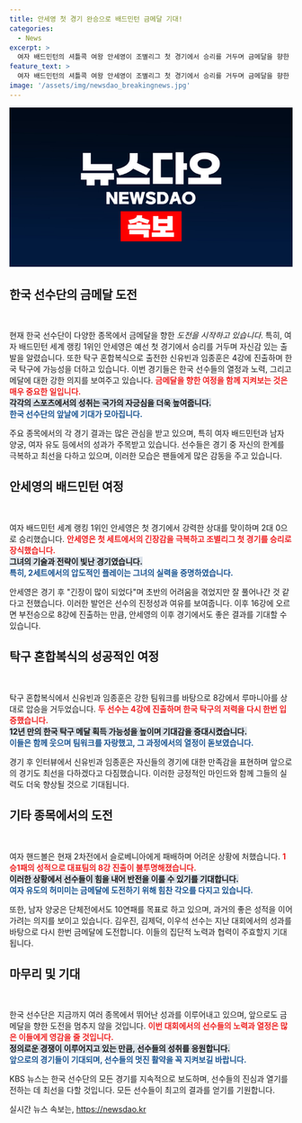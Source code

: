 ```yaml
---
title: 안세영 첫 경기 완승으로 배드민턴 금메달 기대!
categories:
  - News
excerpt: >
  여자 배드민턴의 셔틀콕 여왕 안세영이 조별리그 첫 경기에서 승리를 거두며 금메달을 향한 여정을 시작했습니다. 탁구 혼합복식의 신유빈, 임종훈도 4강에 올라 12년 만의 메달 기대감을 높이고 있습니다. 오늘 한국 선수단의 메달 사냥이 본격화됩니다!
feature_text: >
  여자 배드민턴의 셔틀콕 여왕 안세영이 조별리그 첫 경기에서 승리를 거두며 금메달을 향한 여정을 시작했습니다. 탁구 혼합복식의 신유빈, 임종훈도 4강에 올라 12년 만의 메달 기대감을 높이고 있습니다. 오늘 한국 선수단의 메달 사냥이 본격화됩니다!
image: '/assets/img/newsdao_breakingnews.jpg'
---
```


<p><img src="/assets/img/newsdao_breakingnews.jpg" alt="pcversion 속보" /></p>

<h2 data-ke-size="size26">한국 선수단의 금메달 도전</h2>

<p data-ke-size="size16">&nbsp;</p>

<p>현재 한국 선수단이 다양한 종목에서 금메달을 향한 <em>도전을 시작하고 있습니다</em>. 특히, 여자 배드민턴 세계 랭킹 1위인 안세영은 예선 첫 경기에서 승리를 거두며 자신감 있는 출발을 알렸습니다. 또한 탁구 혼합복식으로 출전한 신유빈과 임종훈은 4강에 진출하며 한국 탁구에 가능성을 더하고 있습니다. 이번 경기들은 한국 선수들의 열정과 노력, 그리고 메달에 대한 강한 의지를 보여주고 있습니다. <b><span style="color: #ee2323;">금메달을 향한 여정을 함께 지켜보는 것은 매우 중요한 일입니다.</span></b><br> <b><span style="background-color: #21538527;">각각의 스포츠에서의 성취는 국가의 자긍심을 더욱 높여줍니다.</span></b><br> <b><span style="color: #1a5490;">한국 선수단의 앞날에 기대가 모아집니다.</span></b></p>

<p>주요 종목에서의 각 경기 결과는 많은 관심을 받고 있으며, 특히 여자 배드민턴과 남자 양궁, 여자 유도 등에서의 성과가 주목받고 있습니다. 선수들은 경기 중 자신의 한계를 극복하고 최선을 다하고 있으며, 이러한 모습은 팬들에게 많은 감동을 주고 있습니다.</p>

<h2 data-ke-size="size26">안세영의 배드민턴 여정</h2>

<p data-ke-size="size16">&nbsp;</p>

<p>여자 배드민턴 세계 랭킹 1위인 안세영은 첫 경기에서 강력한 상대를 맞이하며 2대 0으로 승리했습니다. <b><span style="color: #ee2323;">안세영은 첫 세트에서의 긴장감을 극복하고 조별리그 첫 경기를 승리로 장식했습니다.</span></b><br><b><span style="background-color: #21538527;">그녀의 기술과 전략이 빛난 경기였습니다.</span></b><br><b><span style="color: #1a5490;">특히, 2세트에서의 압도적인 플레이는 그녀의 실력을 증명하였습니다.</span></b> </p>

<p>안세영은 경기 후 "긴장이 많이 되었다"며 초반의 어려움을 겪었지만 잘 풀어나간 것 같다고 전했습니다. 이러한 발언은 선수의 진정성과 여유를 보여줍니다. 이후 16강에 오르면 부전승으로 8강에 진출하는 만큼, 안세영의 이후 경기에서도 좋은 결과를 기대할 수 있습니다.</p>

<h2 data-ke-size="size26">탁구 혼합복식의 성공적인 여정</h2>

<p data-ke-size="size16">&nbsp;</p>

<p>탁구 혼합복식에서 신유빈과 임종훈은 강한 팀워크를 바탕으로 8강에서 루마니아를 상대로 압승을 거두었습니다. <b><span style="color: #ee2323;">두 선수는 4강에 진출하며 한국 탁구의 저력을 다시 한번 입증했습니다.</span></b><br><b><span style="background-color: #21538527;">12년 만의 한국 탁구 메달 획득 가능성을 높이며 기대감을 증대시켰습니다.</span></b><br><b><span style="color: #1a5490;">이들은 함께 웃으며 팀워크를 자랑했고, 그 과정에서의 열정이 돋보였습니다.</span></b> </p>

<p>경기 후 인터뷰에서 신유빈과 임종훈은 자신들의 경기에 대한 만족감을 표현하며 앞으로의 경기도 최선을 다하겠다고 다짐했습니다. 이러한 긍정적인 마인드와 함께 그들의 실력도 더욱 향상될 것으로 기대됩니다.</p>

<h2 data-ke-size="size26">기타 종목에서의 도전</h2>

<p data-ke-size="size16">&nbsp;</p>

<p>여자 핸드볼은 현재 2차전에서 슬로베니아에게 패배하며 어려운 상황에 처했습니다. <b><span style="color: #ee2323;">1승1패의 성적으로 대표팀의 8강 진출이 불투명해졌습니다.</span></b><br><b><span style="background-color: #21538527;">이러한 상황에서 선수들이 힘을 내어 반전을 이룰 수 있기를 기대합니다.</span></b><br><b><span style="color: #1a5490;">여자 유도의 허미미는 금메달에 도전하기 위해 힘찬 각오를 다지고 있습니다.</span></b> </p>

<p>또한, 남자 양궁은 단체전에서도 10연패를 목표로 하고 있으며, 과거의 좋은 성적을 이어가려는 의지를 보이고 있습니다. 김우진, 김제덕, 이우석 선수는 지난 대회에서의 성과를 바탕으로 다시 한번 금메달에 도전합니다. 이들의 집단적 노력과 협력이 주효할지 기대됩니다.</p>

<h2 data-ke-size="size26">마무리 및 기대</h2>

<p data-ke-size="size16">&nbsp;</p>

<p>한국 선수단은 지금까지 여러 종목에서 뛰어난 성과를 이루어내고 있으며, 앞으로도 금메달을 향한 도전을 멈추지 않을 것입니다. <b><span style="color: #ee2323;">이번 대회에서의 선수들의 노력과 열정은 많은 이들에게 영감을 줄 것입니다.</span></b><br><b><span style="background-color: #21538527;">정의로운 경쟁이 이루어지고 있는 만큼, 선수들의 성취를 응원합니다.</span></b><br><b><span style="color: #1a5490;">앞으로의 경기들이 기대되며, 선수들의 멋진 활약을 꼭 지켜보길 바랍니다.</span></b> </p>

<p>KBS 뉴스는 한국 선수단의 모든 경기를 지속적으로 보도하며, 선수들의 진심과 열기를 전하는 데 최선을 다할 것입니다. 모든 선수들이 최고의 결과를 얻기를 기원합니다.</p>
실시간 뉴스 속보는, <a href="https://newsdao.kr" rel="dofollow">https://newsdao.kr</a>


